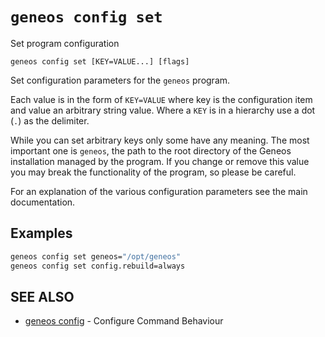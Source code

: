 # `geneos config set`

Set program configuration

```text
geneos config set [KEY=VALUE...] [flags]
```

Set configuration parameters for the `geneos` program.

Each value is in the form of `KEY=VALUE` where key is the configuration item and value an arbitrary string value. Where a `KEY` is in a hierarchy use a dot (`.`) as the delimiter.

While you can set arbitrary keys only some have any meaning. The most important one is `geneos`, the path to the root directory of the Geneos installation managed by the program. If you change or remove this value you may break the functionality of the program, so please be careful.

For an explanation of the various configuration parameters see the main documentation.

## Examples

```bash
geneos config set geneos="/opt/geneos"
geneos config set config.rebuild=always

```

## SEE ALSO

* [geneos config](geneos_config.md)	 - Configure Command Behaviour
